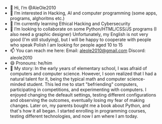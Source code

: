 - 👋 Hi, I’m @AleOle2010
- 👀 I’m interested in Hacking, AI and computer programming (some apps, programs, alghoritms etc.)
- 🌱 I’m currently learning Ethical Hacking and Cybersecurity 
- 💞️ I’m looking to collaborate on some Python/HTML/CSS/JS programs (I also need a graphic designer)
  Unfortunately, my English is not very good (I'm still studying), but I will be happy to cooperate with people who speak Polish
  I am looking for people aged 10 to 15
- 📫 You can reach me here:
  Email: aleole2010@gmail.com
  Discord: aleole2010
- 😄 Pronouns: he/him
- 📖 My story:
  In the early years of elementary school, I was afraid of computers and computer science. However, I soon realized that I had a natural talent for it, being the typical math and computer science-minded student. This led me to start "befriending" computers, participating in competitions, and experimenting with computers. I enjoyed changing the defeault settings, testing different configurations and observing the outcomes, eventually losing my fear of making changes. Later on, my parents bought me a book about Python, and that's how it all began. I started enrolling in programming courses, testing different technologies, and now I am where I am today.
